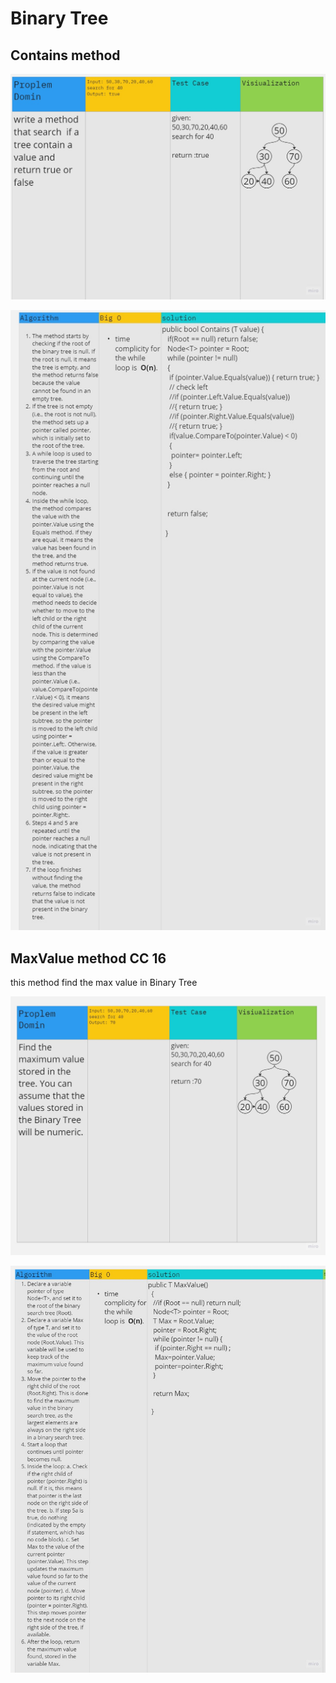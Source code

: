 # Binary Tree

## Contains method
![alt text](Lab15-1.jpg)

![alt text](Lab15-2.jpg)

## MaxValue method CC 16

this method find the max value in Binary Tree

![alt text](CC15-1.jpg)

![alt text](CC15-2.jpg)

